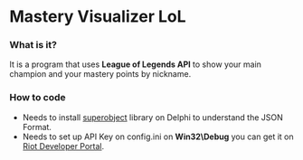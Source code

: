 # Mastery Visualizer LoL

<h3>What is it?</h3>
It is a program that uses <b>League of Legends API</b> to show your main champion and your mastery points by nickname.

<h3>How to code</h3>

* Needs to install <a href="https://github.com/hgourvest/superobject">superobject</a> library on Delphi to understand the JSON Format.
* Needs to set up API Key on config.ini on <b>Win32\Debug</b> you can get it on <a href="https://developer.riotgames.com/">Riot Developer Portal</a>.
